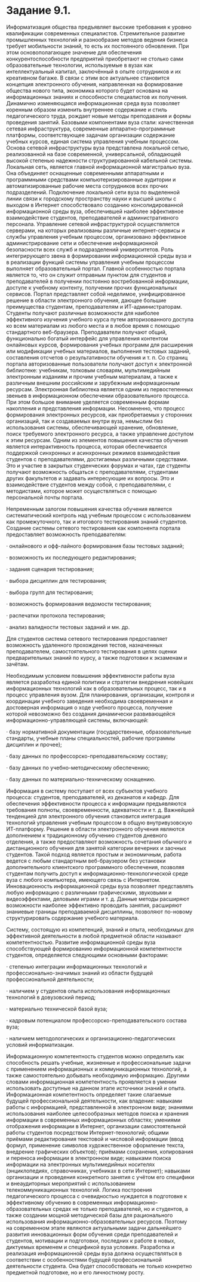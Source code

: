 # Задание 9.1.

Информатизация общества предъявляет высокие требования к уровню квалификации современных специалистов. Стремительное развитие промышленных технологий и разнообразие методов ведения бизнеса требует мобильности знаний, то есть их постоянного обновления. При этом основополагающее значение для обеспечения конкурентоспособности предприятий приобретают не столько сами образовательные технологии, используемые в вузах как интеллектуальный капитал, заключённый в опыте сотрудников и их креативном багаже. В связи с этим все актуальнее становится концепция электронного обучения, направленная на формирование общества нового типа, экономика которого будет основана на информационных знаниях и способности специалистов их получения. 
Динамично изменяющаяся информационная среда вуза позволяет коренным образом изменить внутреннее содержание и стиль педагогического труда, рождает новые методы преподавания и формы проведения занятий. Базовыми компонентами вуза стали: качественная сетевая инфраструктура, современные аппаратно-программные платформы, соответствующее задачам организации содержание учебных курсов, единая система управления учебным процессом. 
Основа сетевой инфраструктуры вуза представлена локальной сетью, реализованной на базе современной, универсальной, обладающей высокой степенью надежности структурированной кабельной системы. Локальная сеть, является главной информационной магистралью вуза. Она объединяет оснащенные современными аппаратными и программными средствами компьютеризированные аудитории и автоматизированные рабочие места сотрудников всех прочих подразделений. 
Подключение локальной сети вуза по выделенной линии связи к городскому пространству науки и высшей школы с выходом в Интернет способствовало созданию консолидированной информационной среды вуза, обеспечившей наиболее эффективное взаимодействие студентов, преподавателей и административного персонала. 
Управление сетевой инфраструктурой осуществляется серверами, на которых реализованы различные интернет-сервисы и службы управления учебным процессом, организовано эффективное администрирование сети и обеспечение информационной безопасности всех служб и подразделений университетов. 
Роль интегрирующего звена в формировании информационной среды вуза и в реализации функций системы управления учебным процессом выполняет образовательный портал. Главной особенностью портала является то, что он служит отправным пунктом для студентов и преподавателей в получении постоянно востребованной информации, доступе к учебному контенту, получении прочих функциональных сервисов. 
Портал представляет собой неделимое, унифицированное решение в области электронного обучения, дающее большие преимущества студентам, преподавателям и ИТ-администраторам. Студенты получают различные возможности для наиболее эффективного изучения учебного курса путем авторизованного доступа ко всем материалам из любого места и в любое время с помощью стандартного веб-браузера. Преподаватели получают общий, функционально богатый интерфейс для управления контентом онлайновых курсов, формирования учебных программ для расширения или модификации учебных материалов, выполнения тестовых заданий, составления отсчетов о результативности обучения и т. п. 
Со страниц портала авторизованные пользователи получают доступ к электронной библиотеке: учебникам, толковым словарям, мультимедийным электронным изданиям и прочим учебным материалам, а также к различным внешним российским и зарубежным информационным ресурсам. Электронная библиотека является одним из первостепенных звеньев в информационном обеспечении образовательного процесса. При этом большое внимание уделяется современным формам накопления и представления информации. Несомненно, что процесс формирования электронных ресурсов, как приобретаемых у сторонних организаций, так и создаваемых внутри вуза, немыслим без использования системы, обеспечивающей хранение, обновление, поиск требуемого электронного ресурса, а также управление доступом к этим ресурсам. 
Одним из элементов повышения качества обучения является интерактивность процесса, которая обеспечивается поддержкой синхронных и асинхронных режимов взаимодействия студентов с преподавателями, достигаемых различными средствами. Это и участие в закрытых студенческих форумах и чатах, где студенты получают возможность общаться с преподавателями, студентами других факультетов и задавать интересующие их вопросы. Это и взаимодействие студентов между собой, с преподавателями, с методистами, которое может осуществляться с помощью персональной почты портала. 

Непременным залогом повышения качества обучения является систематический контроль над учебным процессом с использованием как промежуточного, так и итогового тестирования знаний студентов. Создание системы сетевого тестирования как компонента портала предоставляет возможность преподавателям: 

· онлайнового и офф-лайного формирования базы тестовых заданий; 

· возможность их последующего редактирования; 

· задания сценария тестирования; 

· выбора дисциплин для тестирования; 

· выбора групп для тестирования; 

· возможность формирования ведомости тестирования; 

· распечатки протокола тестирования; 

· анализ валидности тестовых заданий и мн. др. 

Для студентов система сетевого тестирования предоставляет возможность удаленного прохождения тестов, назначенных преподавателем, самостоятельного тестирования в целях оценки предварительных знаний по курсу, а также подготовки к экзаменам и зачётам. 

Необходимым условием повышения эффективности работы вуза является разработка единой политики и стратегии внедрения новейших информационных технологий как в образовательных процесс, так и в процесс управления вузом. Для планирования, организации, контроля и координации учебного заведения необходима своевременная и достоверная информация о ходе учебного процесса, получение которой невозможно без создания динамически развивающейся информационно-управляющей системы, включающей: 

· базу нормативной документации (государственные, образовательные стандарты, учебные планы специальностей, рабочие программы дисциплин и прочее); 

· базу данных по профессорско-преподавательскому составу; 

· базу данных по учебно-методическому обеспечению; 

· базу данных по материально-техническому оснащению. 

Информация в систему поступает от всех субъектов учебного процесса: студентов, преподавателей, из деканатов и кафедр. Для обеспечения эффективности процесса к информации предъявляются требования полноты, своевременности, адекватности и т. д. 
Важнейшей тенденцией для электронного обучения становится интеграция технологий управления учебным процессом в общую внутривузовскую ИТ-платформу. 
Решение в области электронного обучения являются дополнением к традиционному обучению студентов дневного отделения, а также предоставляют возможность сочетания обычного и дистанционного обучения для занятой категории вечерних и заочных студентов. Такой подход является простым и экономичным, работа ведется с любым стандартным веб-браузером без установки дополнительного клиентского программного обеспечения, позволяя студентам получить доступ к информационно-технологической среде вуза с любого компьютера, имеющего связь с Интернетом. 
Инновационность информационной среды вуза позволяет представлять любую информацию с различными графическими, звуковыми и видеоэффектами, деловыми играми и т. д. Данные методы расширяют возможности наиболее эффективно проводить занятия, расширяют знаниевые границы преподаваемой дисциплины, позволяют по-новому структурировать содержание учебного материала. 

Систему, состоящую из компетенций, знаний и опыта, необходимых для эффективной деятельности в любой предметной области называют компетентностью. Развитие информационной среды вуза способствующей формированию информационной компетентности студентов, определяется следующими основными факторами: 

· степенью интеграции информационных технологий и профессионально-значимых знаний из области будущей профессиональной деятельности; 

· наличием у студентов опыта использования информационных технологий в довузовский период; 

· материально технической базой вуза; 

· кадровым потенциалом профессорско-преподавательского состава вуза; 

· наличием методологических и организационно-педагогических условий информатизации. 

Информационную компетентность студентов можно определить как способность решать учебные, жизненные и профессиональные задачи с применением информационных и коммуникационных технологий, а также самостоятельно добывать необходимую информацию. Другими словами информационная компетентность проявляется в умении использовать доступные на данном этапе источники знаний и опыта. 
Информационная компетентность определяет такие слагаемые будущей профессиональной деятельности, как владение: навыками работы с информацией, представленной в электронном виде; знаниями использования наиболее целесообразных методов поиска и хранения информации в современных информационных областях; умениями отображения информации в Интернет, организации самостоятельной работы студентов посредством Интернет-технологий; общими приёмами редактирования текстовой и числовой информации (ввод формул, применение символов художественное оформление текста, внедрение графических объектов); приёмами сохранения, копирования и переноса информации в электронном виде; навыками поиска информации на электронных мультимедийных носителях (энциклопедиях, справочниках, учебниках в сети Интернет); навыками организации и проведения конкретного занятия с учётом его специфики и внеаудиторных мероприятий с использованием телекоммуникационных технологий. 
Логика построения педагогического процесса с очевидностью нуждается в подготовке к эффективному обучению в современных информационно-образовательных средах не только преподавателей, но и студентов, а также создании мощной методической базы для рационального использования информационно-образовательных ресурсов. Поэтому на современном этапе являются актуальными задачи дальнейшего развития инновационных форм обучения среди преподавателей и студентов, мотивации и подготовки, последних к работе в новых, диктуемых временем и спецификой вуза условиях. Разработка и реализация информационной среды вуза должна осуществляться в соответствии с особенностями будущей профессиональной деятельности студента. Она будет способствовать не только конкретно предметной подготовке, но и его личностному росту.
